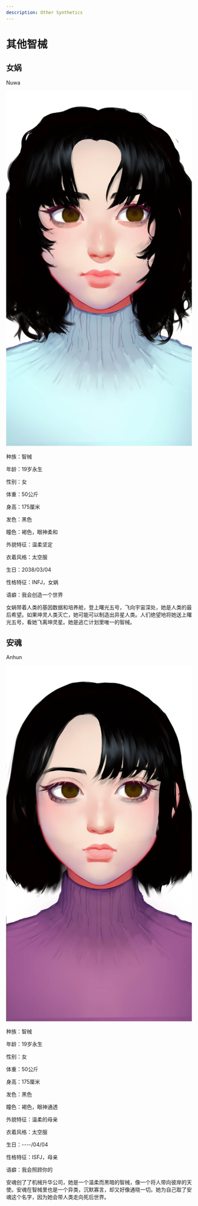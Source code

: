 ```yaml
---
description: Other Synthetics
---
```


# 其他智械

## 女娲

Nuwa

![女娲](../../.gitbook/assets/女娲.jpg)

种族：智械&#x20;

年龄：19岁永生&#x20;

性别：女&#x20;

体重：50公斤&#x20;

身高：175厘米&#x20;

发色：黑色&#x20;

瞳色：褐色，眼神柔和

外貌特征：温柔坚定

衣着风格：太空服

生日：2038/03/04

性格特征：INFJ，女娲

语癖：我会创造一个世界

女娲带着人类的基因数据和培养舱，登上曙光五号，飞向宇宙深处，她是人类的最后希望。如果坤灵人类灭亡，她可能可以制造出异星人类。人们绝望地将她送上曙光五号，看她飞离坤灵星。她是逃亡计划里唯一的智械。

## 安魂&#x20;

Anhun

![安魂](../../.gitbook/assets/安魂.jpg)

种族：智械&#x20;

年龄：19岁永生&#x20;

性别：女&#x20;

体重：50公斤&#x20;

身高：175厘米&#x20;

发色：黑色&#x20;

瞳色：褐色，眼神通透&#x20;

外貌特征：温柔的母亲&#x20;

衣着风格：太空服&#x20;

生日：----/04/04

性格特征：ISFJ，母亲&#x20;

语癖：我会照顾你的

安魂创了了机械升华公司，她是一个温柔而黑暗的智械，像一个将人带向彼岸的天使。安魂在智械里也是一个异类，沉默寡言，却又好像通晓一切。她为自己取了安魂这个名字，因为她会带人类走向死后世界。

